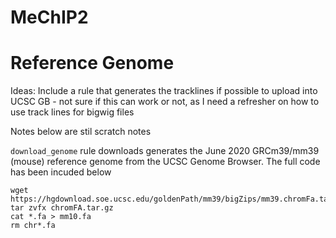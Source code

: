 # MeChIP2

# Reference Genome

Ideas:
Include a rule that generates the tracklines if possible to upload into UCSC GB - not sure if this can work or not, as I need a refresher on how to use track lines for bigwig files













Notes below are stil scratch notes


```download_genome``` rule downloads generates the June 2020 GRCm39/mm39 (mouse) reference genome from the UCSC Genome Browser. The full code has been incuded below 




```
wget https://hgdownload.soe.ucsc.edu/goldenPath/mm39/bigZips/mm39.chromFa.tar.gz
tar zvfx chromFA.tar.gz 
cat *.fa > mm10.fa
rm chr*.fa
```
